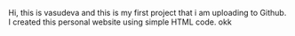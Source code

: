 Hi, this is vasudeva and this is my first project that i am uploading to Github.
I created this personal website using simple HTML code.
okk


